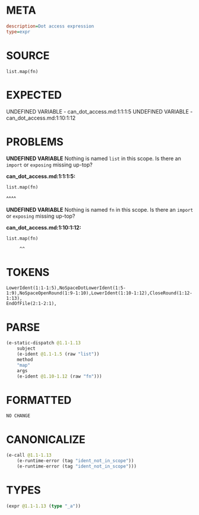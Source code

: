 # META
~~~ini
description=Dot access expression
type=expr
~~~
# SOURCE
~~~roc
list.map(fn)
~~~
# EXPECTED
UNDEFINED VARIABLE - can_dot_access.md:1:1:1:5
UNDEFINED VARIABLE - can_dot_access.md:1:10:1:12
# PROBLEMS
**UNDEFINED VARIABLE**
Nothing is named `list` in this scope.
Is there an `import` or `exposing` missing up-top?

**can_dot_access.md:1:1:1:5:**
```roc
list.map(fn)
```
^^^^


**UNDEFINED VARIABLE**
Nothing is named `fn` in this scope.
Is there an `import` or `exposing` missing up-top?

**can_dot_access.md:1:10:1:12:**
```roc
list.map(fn)
```
         ^^


# TOKENS
~~~zig
LowerIdent(1:1-1:5),NoSpaceDotLowerIdent(1:5-1:9),NoSpaceOpenRound(1:9-1:10),LowerIdent(1:10-1:12),CloseRound(1:12-1:13),
EndOfFile(2:1-2:1),
~~~
# PARSE
~~~clojure
(e-static-dispatch @1.1-1.13
	subject
	(e-ident @1.1-1.5 (raw "list"))
	method
	"map"
	args
	(e-ident @1.10-1.12 (raw "fn")))
~~~
# FORMATTED
~~~roc
NO CHANGE
~~~
# CANONICALIZE
~~~clojure
(e-call @1.1-1.13
	(e-runtime-error (tag "ident_not_in_scope"))
	(e-runtime-error (tag "ident_not_in_scope")))
~~~
# TYPES
~~~clojure
(expr @1.1-1.13 (type "_a"))
~~~
